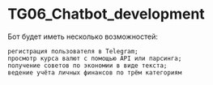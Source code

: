# TG06_Chatbot_development
 
Бот будет иметь несколько возможностей:

    регистрация пользователя в Telegram;
    просмотр курса валют с помощью API или парсинга;
    получение советов по экономии в виде текста;
    ведение учёта личных финансов по трём категориям
